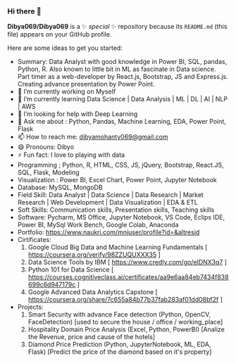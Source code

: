 ### Hi there 👋


**Dibya069/Dibya069** is a ✨ _special_ ✨ repository because its `README.md` (this file) appears on your GitHub profile.

Here are some ideas to get you started:
- Summary: Data Analyst with good knowledge in Power BI, SQL, pandas, Python, R. Also known to little bit in ML as fascinate in Data science. Part timer as a web-developer by React.js, Bootstrap, JS and Express.js. Creating advance presentation by Power Point.
- 🔭 I’m currently working on Myself
- 🌱 I’m currently learning Data Science | Data Analysis | ML | DL | AI | NLP | AWS
- 🤔 I’m looking for help with Deep Learning
- 💬 Ask me about : Python, Pandas, Machine Learning, EDA, Power Point, Flask
- 📫 How to reach me: dibyamohanty069@gmail.com
- 😄 Pronouns: Dibyo
- ⚡ Fun fact: I love to playing with data
- Programming ; Python, R, HTML, CSS, JS, jQuery, Bootstrap, React.JS, SQL, Flask, Modeling
- Visualization : Power BI, Excel Chart, Power Point, Jupyter Notebook
- Database: MySQL, MongoDB
- Field Skill: Data Analyst | Data Science | Data Research | Market Research | Web Development | Data Visualization | EDA & ETL
- Soft Skills: Communication skills, Presentation skills, Teaching skills
- Software: Pycharm, MS Office, Jupyter Notebook, VS Code, Eclips IDE, Power BI, MySql Work Bench, Google Colab, Anaconda
- Portfolio: https://www.naukri.com/mnjuser/profile?id=&altresid
- Cirtificates:
    1. Google Cloud Big Data and Machine Learning Fundamentals [ https://coursera.org/verify/98ZZUQUXXX35 ]
    2. Data Science Tools by IBM [ https://www.credly.com/go/eIDNX3q7 ]
    3. Python 101 for Data Science [ https://courses.cognitiveclass.ai/certificates/aa9e6aa84eb7434f838699c6d947179c ]
    4. Google Advanced Data Analytics Capstone [ https://coursera.org/share/7c655a84b77b37fab283af01dd08bf2f ]
- Projects:
    1. Smart Security with advance Face detection (Python, OpenCV, FaceDetection) [used to secure the house / office / working_place]
    2. Hospitality Domain Price Analysis (Excel, Python, PowerBI) [Analize the Revenue, price and cause of the hotels]
    3. Diamond Price Prediction (Python, JupyterNotebook, ML, EDA, Flask) [Predict the price of the diamond based on it's property]

